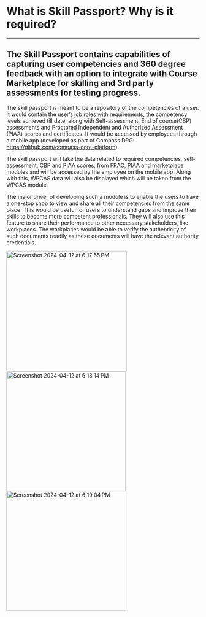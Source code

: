 # What is Skill Passport? Why is it required?

---
  The Skill Passport contains capabilities of capturing user competencies and 360 degree feedback with an option to integrate with Course Marketplace for skilling and 3rd party assessments for testing progress.
---

The skill passport is meant to be a repository of the competencies of a user. It would contain the user’s job roles with requirements, the competency levels achieved till date, along with Self-assessment, End of course(CBP) assessments and Proctored Independent and Authorized Assessment (PIAA) scores and certificates. It would be accessed by employees through a mobile app (developed as part of Compass DPG: https://github.com/compass-core-platform).


The skill passport will take the data related to required competencies, self-assessment, CBP and PIAA scores, from FRAC, PIAA and marketplace modules and will be accessed by the employee on the mobile app. Along with this, WPCAS data will also be displayed which will be taken from the WPCAS module.


The major driver of developing such a module is to enable the users to have a one-stop shop to view and share all their competencies from the same place. This would be useful for users to understand gaps and improve their skills to become more competent professionals. They will also use this feature to share their performance to other necessary stakeholders, like workplaces. The workplaces would be able to verify the authenticity of such documents readily as these documents will have the relevant authority credentials. 

<div>

<img width="314" alt="Screenshot 2024-04-12 at 6 17 55 PM" src="https://github.com/rohitsamagra/community/assets/145356240/59c7d2ac-cd41-499e-a145-a70d61454f4a">

<img width="311" alt="Screenshot 2024-04-12 at 6 18 14 PM" src="https://github.com/rohitsamagra/community/assets/145356240/a44415c4-bc97-4dc2-bbb7-2e43b4fbd3c8">

<img width="313" alt="Screenshot 2024-04-12 at 6 19 04 PM" src="https://github.com/rohitsamagra/community/assets/145356240/749eeded-c033-4aea-bd20-9adc33f338b1">

</div>
